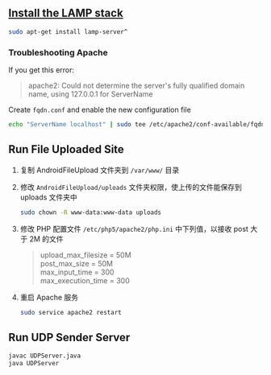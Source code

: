 ## [Install the LAMP stack](https://help.ubuntu.com/community/ApacheMySQLPHP)

```sh
sudo apt-get install lamp-server^
```
### Troubleshooting Apache

If you get this error:

> apache2: Could not determine the server's fully qualified domain name, using 127.0.0.1 for ServerName

Create `fqdn.conf` and enable the new configuration file

```sh
echo "ServerName localhost" | sudo tee /etc/apache2/conf-available/fqdn.conf && sudo a2enconf fqdn
```

## Run File Uploaded Site

1. 复制 AndroidFileUpload 文件夹到 `/var/www/` 目录

2. 修改 `AndroidFileUpload/uploads` 文件夹权限，使上传的文件能保存到 uploads 文件夹中
    ```sh
    sudo chown -R www-data:www-data uploads
    ```

3. 修改 PHP 配置文件 `/etc/php5/apache2/php.ini` 中下列值，以接收 post 大于 2M 的文件

    > upload_max_filesize = 50M  
    post_max_size = 50M  
    max_input_time = 300  
    max_execution_time = 300

4. 重启 Apache 服务
    ```sh
    sudo service apache2 restart
    ```

## Run UDP Sender Server


```sh
javac UDPServer.java
java UDPServer
```